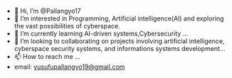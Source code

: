 - 👋 Hi, I’m @Pallangyo17
- 👀 I’m interested in Programming, Artificial intelligence(AI) and exploring  the vast possibilities of cyberspace.
- 🌱 I’m currently learning AI-driven systems,Cybersecurity ...
- 💞️ I’m looking to collaborating on projects involving artificial intelligence, cyberspace security systems, and informations systems development...
- 📫 How to reach me ...
- email: yusufupallangyo19@gmail.com

<!---
Pallangyo17/Pallangyo17 is a ✨ special ✨ repository because its `README.md` (this file) appears on your GitHub profile.
You can click the Preview link to take a look at your changes.
--->
